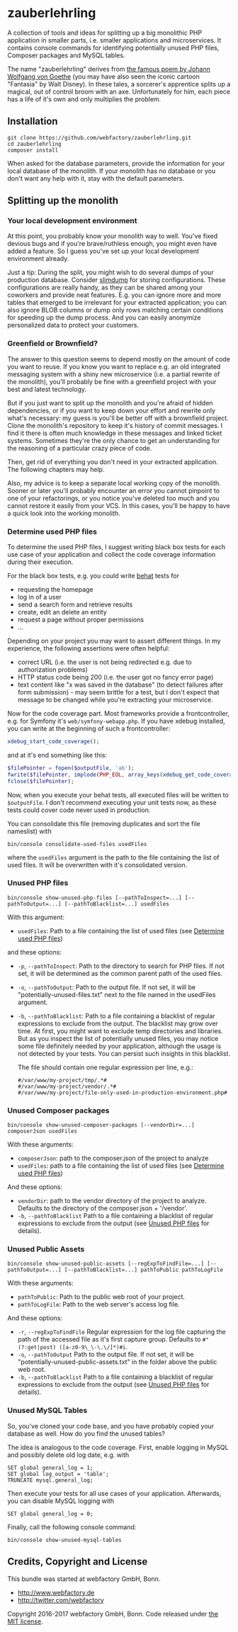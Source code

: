 zauberlehrling
==============

A collection of tools and ideas for splitting up a big monolithic PHP application in smaller parts, i.e. smaller
applications and microservices. It contains console commands for identifying potentially unused PHP files, Composer
packages and MySQL tables.

The name "zauberlehrling" derives from [the famous poem by Johann Wolfgang von Goethe](https://en.wikipedia.org/wiki/The_Sorcerer%27s_Apprentice)
(you may have also seen the iconic cartoon "Fantasia" by Walt Disney). In these tales, a sorcerer's apprentice splits up
a magical, out of control broom with an axe. Unfortunately for him, each piece has a life of it's own and only
multiplies the problem.


Installation
------------

    git clone https://github.com/webfactory/zauberlehrling.git
    cd zauberlehrling
    composer install

When asked for the database parameters, provide the information for your local database of the monolith. If your
monolith has no database or you don't want any help with it, stay with the default parameters.


Splitting up the monolith
-------------------------

### Your local development environment

At this point, you probably know your monolith way to well. You've fixed devious bugs and if you're brave/ruthless
enough, you might even have added a feature. So I guess you've set up your local development environment already.

Just a tip: During the split, you might wish to do several dumps of your production database. Consider
[slimdump](https://github.com/webfactory/slimdump) for storing configurations. These configurations are really handy,
as they can be shared among your coworkers and provide neat features. E.g. you can ignore more and more tables that
emerged to be irrelevant for your extracted application; you can also ignore BLOB columns or dump only rows matching
certain conditions for speeding up the dump process. And you can easily anonymize personalized data to protect your
customers.


### Greenfield or Brownfield?

The answer to this question seems to depend mostly on the amount of code you want to reuse. If you know you want to
replace e.g. an old integrated messaging system with a shiny new microservice (i.e. a partial rewrite of the monolith),
you'll probably be fine with a greenfield project with your best and latest technology.

But if you just want to split up the monolith and you're afraid of hidden dependencies, or if you want to keep down your
effort and rewrite only what's necessary: my guess is you'll be better off with a brownfield project. Clone the
monolith's repository to keep it's history of commit messages. I find it there is often much knowledge in these messages
and linked ticket systems. Sometimes they're the only chance to get an understanding for the reasoning of a particular
crazy piece of code.

Then, get rid of everything you don't need in your extracted application. The following chapters may help.

Also, my advice is to keep a separate local working copy of the monolith. Sooner or later you'll probably encounter an
error you cannot pinpoint to one of your refactorings, or you notice you've deleted too much and you cannot restore it
easily from your VCS. In this cases, you'll be happy to have a quick look into the working monolith. 


### Determine used PHP files

To determine the used PHP files, I suggest writing black box tests for each use case of your application and collect the
code coverage information during their execution.

For the black box tests, e.g. you could write [behat](http://behat.org/) tests for
 
* requesting the homepage
* log in of a user
* send a search form and retrieve results
* create, edit an delete an entity
* request a page without proper permissions
* ...

Depending on your project you may want to assert different things. In my experience, the following assertions were often
helpful: 

* correct URL (i.e. the user is not being redirected e.g. due to authorization problems)
* HTTP status code being 200 (i.e. the user got no fancy error page)
* text content like "x was saved in the database" (to detect failures after form submission) - may seem brittle for a
  test, but I don't expect that message to be changed while you're extracting your microservice.  

Now for the code coverage part. Most frameworks provide a frontcontroller, e.g. for Symfony it's
```web/symfony-webapp.php```. If you have xdebug installed, you can write at the beginning of such a frontcontroller:

```php
xdebug_start_code_coverage();
```

and at it's end something like this:

```php
$filePointer = fopen($outputFile, 'ab');
fwrite($filePointer, implode(PHP_EOL, array_keys(xdebug_get_code_coverage())));
fclose($filePointer);
```

Now, when you execute your behat tests, all executed files will be written to ```$outputFile```. I don't recommend
executing your unit tests now, as these tests could cover code never used in production.  

You can consolidate this file (removing duplicates and sort the file nameslist) with

    bin/console consolidate-used-files usedFiles

where the ```usedFiles``` argument is the path to the file containing the list of used files. It will be overwritten
with it's consolidated version.


### Unused PHP files

    bin/console show-unused-php-files [--pathToInspect=...] [--pathToOutput=...] [--pathToBlacklist=...] usedFiles

With this argument:

* ```usedFiles```: Path to a file containing the list of used files (see [Determine used PHP files](#determine-used-php-files))

and these options:

* ```-p```, ```--pathToInspect```: Path to the directory to search for PHP files. If not set, it will be determined as
  the common parent path of the used files.
* ```-o```, ```--pathToOutput```: Path to the output file. If not set, it will be "potentially-unused-files.txt" next to
  the file named in the usedFiles argument.
* ```-b```, ```--pathToBlacklist```: Path to a file containing a blacklist of regular expressions to exclude from the
  output. The blacklist may grow over time. At first, you might want to exclude temp directories and libraries. But as
  you inspect the list of potentially unused files, you may notice some file definitely needed by your application,
  although the usage is not detected by your tests. You can persist such insights in this blacklist.
   
  The file should contain one regular expression per line, e.g.:
 
      #/var/www/my-project/tmp/.*# 
      #/var/www/my-project/vendor/.*# 
      #/var/www/my-project/file-only-used-in-production-environment.php# 


### Unused Composer packages

    bin/console show-unused-composer-packages [--vendorDir=...] composerJson usedFiles

With these arguments:

* ```composerJson```: path to the composer.json of the project to analyze 
* ```usedFiles```: path to a file containing the list of used files (see [Determine used PHP files](#determine-used-php-files))

And these options:

* ```vendorDir```: path to the vendor directory of the project to analyze. Defaults to the directory of the composer.json + '/vendor'.
* ```-b```, ```--pathToBlacklist``` Path to a file containing a blacklist of regular expressions to exclude from the output (see [Unused PHP files](#unused-php-files) for details).


### Unused Public Assets

    bin/console show-unused-public-assets [--regExpToFindFile=...] [--pathToOutput=...] [--pathToBlacklist=...] pathToPublic pathToLogFile

With these arguments:

* ```pathToPublic```: Path to the public web root of your project.
* ```pathToLogFile```: Path to the web server's access log file.

And these options:

* ```-r```, ```--regExpToFindFile``` Regular expression for the log file capturing the path of the accessed file as it's first capture group. Defaults to ```#"(?:get|post) ([a-z0-9\_\-\.\/]*)#i```.
* ```-o```, ```--pathToOutput``` Path to the output file. If not set, it will be "potentially-unused-public-assets.txt" in the folder above the public web root.
* ```-b```, ```--pathToBlacklist``` Path to a file containing a blacklist of regular expressions to exclude from the output (see [Unused PHP files](#unused-php-files) for details).


### Unused MySQL Tables

So, you've cloned your code base, and you have probably copied your database as well. How do you find the unused tables? 

The idea is analogous to the code coverage. First, enable logging in MySQL and possibly delete old log date, e.g. with

```mysql
SET global general_log = 1;
SET global log_output = 'table';
TRUNCATE mysql.general_log;
```

Then execute your tests for all use cases of your application. Afterwards, you can disable MySQL logging with

```mysql
SET global general_log = 0;
```

Finally, call the following console command:

    bin/console show-unused-mysql-tables


Credits, Copyright and License
------------------------------

This bundle was started at webfactory GmbH, Bonn.

- <http://www.webfactory.de>
- <http://twitter.com/webfactory>

Copyright 2016-2017 webfactory GmbH, Bonn. Code released under [the MIT license](LICENSE).
